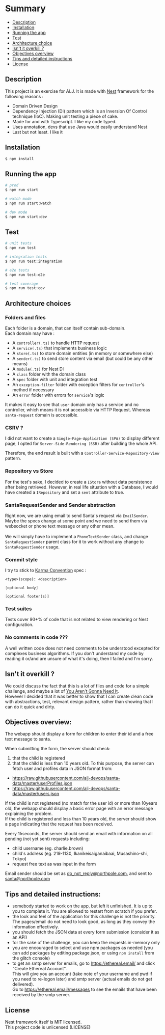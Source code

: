 # Summary

- [Description](#description)<br>
- [Installation](#installation)<br>
- [Running the app](#running-the-app)<br>
- [Test](#test)<br>
- [Architecture choice](#architecture-choice)<br>
- [Isn't it overkill ?](#isnt-it-overkill-)<br>
- [Objectives overview](#objectives-overview)<br>
- [Tips and detailed instructions](#tips-and-detailed-instructions)<br>
- [License](#license)

## Description

This project is an exercise for ALJ. It is made with [Nest](https://github.com/nestjs/nest) framework for the following reasons : 

<ul>
<li> Domain Driven Design
</li>
<li> Dependency Injection (DI) pattern which is an Inversion Of Control technique (IoC). Making unit testing a piece of cake.
</li>
<li> Made for and with Typescript. I like my code typed.</li>
<li>Uses annotation, devs that use Java would easily understand Nest</li>
<li>Last but not least. I like it</li>
</ul>

## Installation

```bash
$ npm install
```

## Running the app

```bash
# prod
$ npm run start

# watch mode
$ npm run start:watch

# dev mode
$ npm run start:dev
```

## Test

```bash
# unit tests
$ npm run test

# integration tests
$ npm run test:integration

# e2e tests
$ npm run test:e2e

# test coverage
$ npm run test:cov
```

## Architecture choices

### Folders and files

Each folder is a domain, that can itself contain sub-domain.<br>
Each domain may have : 
- A `controller(.ts)` to handle HTTP request
- A `service(.ts)` that implements business logic
- A `store(.ts)` to store domain entities (in memory or somewhere else)
- A `sender(.ts)` to send store content via email (but could be any other means)
- A `module(.ts)` for Nest DI 
- A  `class` folder with the domain class
- A `spec` folder with unit and integration test
- An `exception-filter` folder with exception filters for `controller`'s method if necessary
- An `error` folder with errors for `service`'s logic

It makes it easy to see that `user` domain only has a service and no controller, which means it is not accessible via HTTP Request. Whereas `santa-request` domain is accessible.

### CSRV ?

I did not want to create a `Single-Page-Application (SPA)`  to display different page, I opted for `Server-Side-Rendering (SSR)` after building the whole API.<br>

Therefore, the end result is built with a `Controller-Service-Repository-View` pattern.

### Repository vs Store 

For the test's sake, I decided to create a `IStore` without data persistence after being retrieved. However, in real life situation with a Database, I would have created a `IRepository` and set a `sent` attribute to true.

### SantaRequestSender and Sender abstraction

Right now, we are using email to send Santa's request via `EmailSender`. Maybe the specs change at some point and we need to send them via websocket or phone text message or any other mean. <br><br>
We will simply have to implement a `PhoneTextSender` class, and change `SantaRequestSender` parent class for it to work without any change to `SantaRequestSender` usage.

### Commit style

I try to stick to [Karma Convention](http://karma-runner.github.io/6.3/dev/git-commit-msg.html) spec : <br>

```
<type>(scope): <description>

[optional body]

[optional footer(s)]
```

### Test suites

Tests cover 90+% of code that is not related to view rendering or Nest configuration.

### No comments in code ???

A well written code does not need comments to be understood excepted for complexes business algorithms. If you don't understand my code by reading it or/and are unsure of what it's doing, then I failed and I'm sorry.

## Isn't it overkill ?

We could discuss the fact that this is a lot of files and code for a simple challenge, and maybe a lot of [You Aren't Gonna Need It](https://en.wikipedia.org/wiki/You_aren%27t_gonna_need_it). <br>
However I decided that it was better to show that I can create clean code with abstractions, test, relevant design pattern, rather than showing that I can do it quick and dirty.<br>


## Objectives overview:

The webapp should display a form for children to enter their id and a free text message to santa.

When submitting the form, the server should check:
1. that the child is registered
2. that the child is less than 10 years old.
   To this purpose, the server can fetch user and profiles data in JSON format from:
- https://raw.githubusercontent.com/alj-devops/santa-data/master/userProfiles.json
- https://raw.githubusercontent.com/alj-devops/santa-data/master/users.json

If the child is not registered (no match for the user id) or more than 10years old, the webapp should display a basic error page with an error message explaining the problem.\
If the child is registered and less than 10 years old, the server should show a page indicating that the request has been received.

Every 15seconds, the server should send an email with information on all pending (not yet sent) requests including:
- child username (eg. charlie.brown)
- child's address (eg. 219-1130, Ikanikeisaiganaibaai, Musashino-shi, Tokyo)
- request free text as was input in the form

Email sender should be set as do_not_reply@northpole.com, and sent to santa@northpole.com

## Tips and detailed instructions:

- somebody started to work on the app, but left it unfinished. It is up to you to complete it. You are allowed to restart from scratch if you prefer.
- the look and feel of the application for this challenge is not the priority. The pages/email do not need to look good, as long as they convey the information effectively.
- you should fetch the JSON data at every form submission (consider it as an API)
- for the sake of the challenge, you can keep the requests in-memory only
- you are encouraged to select and use npm packages as needed (you can add packages by editing package.json, or using `npm install` from the glitch console)
- to get an smtp server for emails, go to https://ethereal.email/ and click "Create Ethereal Account".\
  This will give you an account (take note of your username and pwd if you need to re-logon later) and smtp server (actual emails do not get delivered).\
  Go to https://ethereal.email/messages to see the emails that have been received by the smtp server.
  
## License

Nest framework itself is MIT licensed.<br>
This project code is unlicensed (LICENSE)

